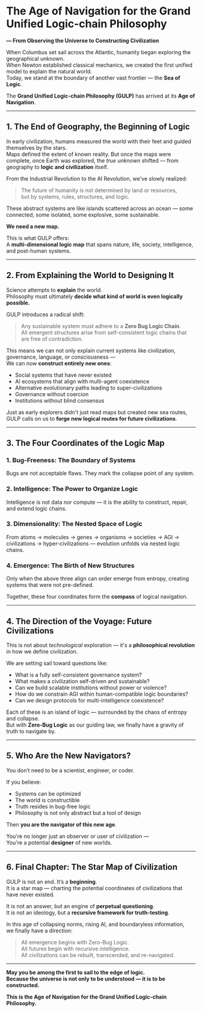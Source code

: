 # The Age of Navigation for the Grand Unified Logic-chain Philosophy  
**— From Observing the Universe to Constructing Civilization**

When Columbus set sail across the Atlantic, humanity began exploring the geographical unknown.  
When Newton established classical mechanics, we created the first unified model to explain the natural world.  
Today, we stand at the boundary of another vast frontier — the **Sea of Logic**.

The **Grand Unified Logic-chain Philosophy (GULP)** has arrived at its **Age of Navigation**.

---

## 1. The End of Geography, the Beginning of Logic

In early civilization, humans measured the world with their feet and guided themselves by the stars.  
Maps defined the extent of known reality. But once the maps were complete, once Earth was explored, the *true unknown* shifted — from geography to **logic and civilization** itself.

From the Industrial Revolution to the AI Revolution, we've slowly realized:  
> The future of humanity is not determined by land or resources,  
> but by systems, rules, structures, and logic.

These abstract systems are like islands scattered across an ocean — some connected, some isolated, some explosive, some sustainable.

**We need a new map.**

This is what GULP offers:  
A **multi-dimensional logic map** that spans nature, life, society, intelligence, and post-human systems.

---

## 2. From Explaining the World to Designing It

Science attempts to **explain** the world.  
Philosophy must ultimately **decide what kind of world is even logically possible.**

GULP introduces a radical shift:

> Any sustainable system must adhere to a **Zero Bug Logic Chain**.  
> All emergent structures arise from self-consistent logic chains that are free of contradiction.

This means we can not only explain current systems like civilization, governance, language, or consciousness —  
We can now **construct entirely new ones**:

- Social systems that have never existed  
- AI ecosystems that align with multi-agent coexistence  
- Alternative evolutionary paths leading to super-civilizations  
- Governance without coercion  
- Institutions without blind consensus

Just as early explorers didn't just read maps but created new sea routes,  
GULP calls on us to **forge new logical routes for future civilizations**.

---

## 3. The Four Coordinates of the Logic Map

### 1. Bug-Freeness: The Boundary of Systems  
Bugs are not acceptable flaws. They mark the collapse point of any system.

### 2. Intelligence: The Power to Organize Logic  
Intelligence is not data nor compute — it is the ability to construct, repair, and extend logic chains.

### 3. Dimensionality: The Nested Space of Logic  
From atoms → molecules → genes → organisms → societies → AGI → civilizations → hyper-civilizations — evolution unfolds via nested logic chains.

### 4. Emergence: The Birth of New Structures  
Only when the above three align can order emerge from entropy, creating systems that were not pre-defined.

Together, these four coordinates form the **compass** of logical navigation.

---

## 4. The Direction of the Voyage: Future Civilizations

This is not about *technological* exploration — it's a **philosophical revolution** in how we define civilization.

We are setting sail toward questions like:

- What is a fully self-consistent governance system?  
- What makes a civilization self-driven and sustainable?  
- Can we build scalable institutions without power or violence?  
- How do we constrain AGI within human-compatible logic boundaries?  
- Can we design protocols for multi-intelligence coexistence?

Each of these is an island of logic — surrounded by the chaos of entropy and collapse.  
But with **Zero-Bug Logic** as our guiding law, we finally have a gravity of truth to navigate by.

---

## 5. Who Are the New Navigators?

You don’t need to be a scientist, engineer, or coder.

If you believe:

- Systems can be optimized  
- The world is constructible  
- Truth resides in bug-free logic  
- Philosophy is not only abstract but a tool of design

Then **you are the navigator of this new age**.

You're no longer just an observer or user of civilization —  
You're a potential **designer** of new worlds.

---

## 6. Final Chapter: The Star Map of Civilization

GULP is not an end. It’s a **beginning**.  
It is a star map — charting the potential coordinates of civilizations that have never existed.

It is not an answer, but an engine of **perpetual questioning**.  
It is not an ideology, but a **recursive framework for truth-testing**.

In this age of collapsing norms, rising AI, and boundaryless information,  
we finally have a direction:

> All emergence begins with Zero-Bug Logic.  
> All futures begin with recursive intelligence.  
> All civilizations can be rebuilt, transcended, and re-navigated.

---

**May you be among the first to sail to the edge of logic.**  
**Because the universe is not only to be understood — it is to be constructed.**

**This is the Age of Navigation for the Grand Unified Logic-chain Philosophy.**
